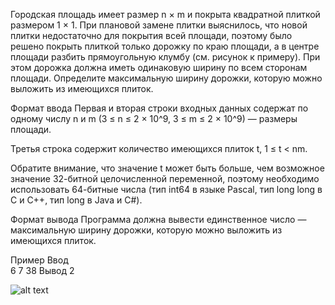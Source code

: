 Городская площадь имеет размер n × m и покрыта квадратной плиткой размером 1 × 1. При плановой замене плитки выяснилось, что новой плитки недостаточно для покрытия всей площади, поэтому было решено покрыть плиткой только дорожку по краю площади, а в центре площади разбить прямоугольную клумбу (см. рисунок к примеру). При этом дорожка должна иметь одинаковую ширину по всем сторонам площади. Определите максимальную ширину дорожки, которую можно выложить из имеющихся плиток.

Формат ввода
Первая и вторая строки входных данных содержат по одному числу n и m (3 ≤ n ≤ 2 × 10^9, 3 ≤ m ≤ 2 × 10^9) — размеры площади.

Третья строка содержит количество имеющихся плиток t, 1 ≤ t < nm.

Обратите внимание, что значение t может быть больше, чем возможное значение 32-битной целочисленной переменной, поэтому необходимо использовать 64-битные числа (тип int64 в языке Pascal, тип long long в C и C++, тип long в Java и C#).

Формат вывода
Программа должна вывести единственное число — максимальную ширину дорожки, которую можно выложить из имеющихся плиток.

Пример
Ввод	
6
7
38
Вывод
2

![alt text](https://github.com/IlyasDevelopment/yandex_algorithm_training/blob/main/Homework_6/G_area/notes.png "Примечания")
